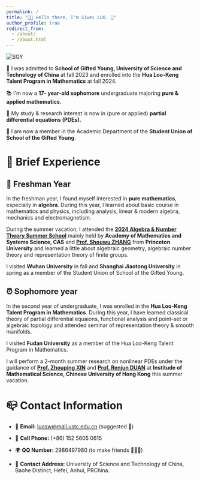 ```yaml
---
permalink: /
title: "👋🏻 Hello there, I'm Siwei LUO. 🥹"
author_profile: true
redirect_from: 
  - /about/
  - /about.html
---
```


![SGY](https://sgy.ustc.edu.cn/_upload/tpl/15/39/5433/template5433/htmlRes/logo1.png)

🏫 I was admitted to **School of Gifted Young, University of Science and Technology of China** at fall 2023 and enrolled into the **Hua Loo-Keng Talent Program in Mathematics** at fall 2024.

📚 I'm now a **17- year-old sophomore** undergraduate majoring **pure & applied mathematics**.

🔬 My study & research interest is now in (pure or applied) **partial differential equations (PDEs).** 

🎡 I am now a member in the Academic Department of the **Student Union of School of the Gifted Young**.


# 📑 Brief Experience

## 📖 Freshman Year
 In the freshman year, I found myself interested in **pure mathematics**, especially in **algebra**. During this year, I learned about basic course in mathematics and physics, including analysis, linear & modern algebra, mechanics and electromagnetism. 
 
During the summer vacation, I attended the **[2024 Algebra & Number Theory Summer School](http://antss.amss.ac.cn)** mainly held by **Academy of Mathematics and Systems Science, CAS** and **[Prof. Shouwu ZHANG](https://web.math.princeton.edu/~shouwu/)** from **Princeton University** and learned a little about algebraic geometry, algebraic number theory and representation theory of finite groups.

I visited **Wuhan University** in fall and **Shanghai Jiaotong University** in spring as a member of the Student Union of School of the Gifted Young.



## ⏰ Sophomore year

In the second year of undergraduate, I was enrolled in the **Hua Loo-Keng Talent Program in Mathematics**. During this year, I have learned classical theory of partial differential equaions, functional analysis and point-set or algebraic topology and attended seminar of representation theory & smooth manifolds.

I visited **Fudan University** as a member of the Hua Loo-Keng Talent Program in Mathematics.

I will perform a 2-month summer research on nonlinear PDEs under the guidance of **[Prof. Zhouping XIN](https://www.google.com/search?client=safari&rls=en&q=zhouping+xin&ie=UTF-8&oe=UTF-8)** and **[Prof. Renjun DUAN](http://www.math.cuhk.edu.hk/~rjduan/)** at **Institude of Mathematical Science, Chinese University of Hong Kong** this summer vacation.

# 📪 Contact Information

- 📧 **Email:** [luosw@mail.ustc.edu.cn](mailto:luosw@mail.ustc.edu.cn) (suggested 🎉)

- 📱 **Cell Phone:** (+86) 152 5605 0615 

- 🌍 **QQ Number:** 2986497980 (to make friends 🧑‍🤝‍🧑)

- 🏬 **Contact Address:** University of Science and Technology of China, Baohe Distinct, Hefei, Anhui, PRChina.